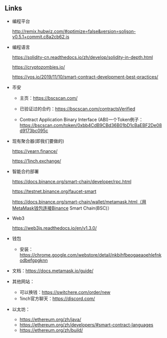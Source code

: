 ## Links

- 编程平台

  http://remix.hubwiz.com/#optimize=false&version=soljson-v0.5.1+commit.c8a2cb62.js

- 编程语言

  https://solidity-cn.readthedocs.io/zh/develop/solidity-in-depth.html

  https://cryptozombies.io/

  https://yos.io/2019/11/10/smart-contract-development-best-practices/

- 币安

  * 主页：https://bscscan.com/

  * 已验证过的合约：https://bscscan.com/contractsVerified

  * Contract Application Binary Interface (ABI)一个Token例子：https://bscscan.com/token/0xbb4CdB9CBd36B01bD1cBaEBF2De08d9173bc095c 

- 现有聚合器(即我们要做的)

  https://yearn.finance/

  https://1inch.exchange/

- 智能合约部署

  https://docs.binance.org/smart-chain/developer/rpc.html

  https://testnet.binance.org/faucet-smart

  https://docs.binance.org/smart-chain/wallet/metamask.html（用MetaMask钱包连接Binance Smart Chain(BSC)）

- Web3

  https://web3js.readthedocs.io/en/v1.3.0/
  
- 钱包

  * 安装：https://chrome.google.com/webstore/detail/nkbihfbeogaeaoehlefnkodbefgpgknn
* 文档：https://docs.metamask.io/guide/
  
- 其他网站：

  * 可以换钱：https://switchere.com/order/new
  * 1inch官方聊天：https://discord.com/
- 以太坊：
  * https://ethereum.org/zh/java/
  * https://ethereum.org/zh/developers/#smart-contract-languages
  * https://ethereum.org/zh/build/